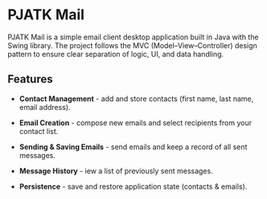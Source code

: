 # PJATK Mail

PJATK Mail is a simple email client desktop application built in Java with the Swing library.
The project follows the MVC (Model–View–Controller) design pattern to ensure clear separation of logic, UI, and data handling.

##  Features

- **Contact Management** - add and store contacts (first name, last name, email address).

- **Email Creation** - compose new emails and select recipients from your contact list.

- **Sending & Saving Emails** - send emails and keep a record of all sent messages.

- **Message History** - iew a list of previously sent messages.

- **Persistence** - save and restore application state (contacts & emails).